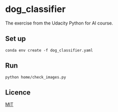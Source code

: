 # dog_classifier

The exercise from the Udacity Python for AI course.

## Set up

    conda env create -f dog_classifier.yaml

## Run

    python home/check_images.py

## Licence

[MIT](https://opensource.org/licenses/MIT)
